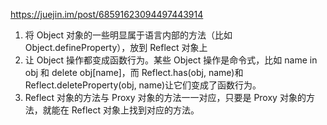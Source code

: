 https://juejin.im/post/68591623094497443914

1. 将 Object 对象的一些明显属于语言内部的方法（比如 Object.defineProperty），放到 Reflect 对象上
2. 让 Object 操作都变成函数行为。某些 Object 操作是命令式，比如 name in obj 和 delete obj[name]，而 Reflect.has(obj, name)和 Reflect.deleteProperty(obj, name)让它们变成了函数行为。
3. Reflect 对象的方法与 Proxy 对象的方法一一对应，只要是 Proxy 对象的方法，就能在 Reflect 对象上找到对应的方法。